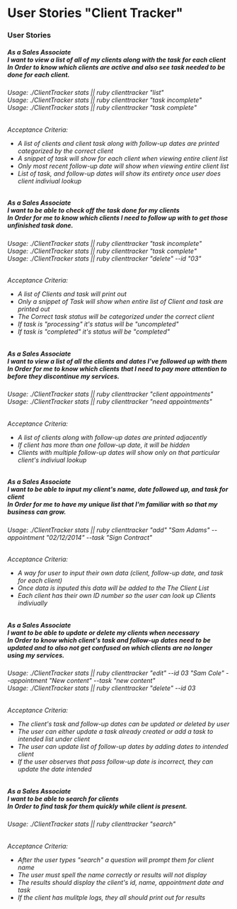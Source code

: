 User Stories "Client Tracker"
=============
<h3>User Stories</h3>

<h5>
    As a Sales Associate<br>
    I want to view a list of all of my clients along with the task for each client<br>
    In Order to know which clients are active and also see task needed to be done for each client.
<h5>

<h6>
    Usage: ./ClientTracker stats || ruby clienttracker "list"<br>
    Usage: ./ClientTracker stats || ruby clienttracker "task incomplete"<br>
    Usage: ./ClientTracker stats || ruby clienttracker "task complete"
</h6>

<h6>Acceptance Criteria:<br>
    <ul>
        <li>A list of clients and client task along with follow-up dates are printed
        categorized by the correct client</li>
        <li>A snippet of task will show for each client when viewing entire client list</li>
        <li>Only most recent follow-up date will show when viewing entire client list</li>
        <li> List of task, and follow-up dates will show its entirety once user does client indiviual lookup</li>
    </ul>
</h6>

<h5>
    As a Sales Associate<br>
    I want to be able to check off the task done for my clients<br>
    In Order for me to know which clients I need to follow up with to get those unfinished task done.
<h5>

<h6>
    Usage: ./ClientTracker stats || ruby clienttracker "task incomplete"<br>
    Usage: ./ClientTracker stats || ruby clienttracker "task complete"<br>
    Usage: ./ClientTracker stats || ruby clienttracker "delete" --id "03"
</h6>

<h6>Acceptance Criteria:<br>
    <ul>
        <li>A list of Clients and task will print out</li>
        <li>Only a snippet of Task will show when entire list of Client and task are printed out</li>
        <li>The Correct task status will be categorized under the correct client</li>
        <li>If task is "processing" it's status will be "uncompleted"</li>
        <li>If task is "completed" it's status will be "completed"</li>
    </ul>
</h6>

<h5>
    As a Sales Associate<br>
    I want to view a list of all the clients and dates I've followed up with them<br>
    In Order for me to know which clients that I need to pay more attention to before
    they discontinue my services.
<h5>

<h6>
    Usage: ./ClientTracker stats || ruby clienttracker "client appointments"<br>
    Usage: ./ClientTracker stats || ruby clienttracker "need appointments"
</h6>

<h6>Acceptance Criteria:<br>
    <ul>
        <li>A list of clients along with follow-up dates are printed adjacently</li>
        <li> If client has more than one follow-up date, it will be hidden </li>
        <li> Clients with multiple follow-up dates will show only on that particular client's indiviual lookup</li>
    </ul>
</h6>

<h5>
    As a Sales Associate<br>
    I want to be able to input my client's name, date followed up, and task for client<br>
    In Order for me to have my unique list that I'm familiar with so that my business
    can grow.
<h5>

<h6>
    Usage: ./ClientTracker stats || ruby clienttracker "add" "Sam Adams" --appointment "02/12/2014" --task "Sign Contract"
</h6>

<h6>Acceptance Criteria:<br>
    <ul>
        <li>A way for user to input their own data (client, follow-up date, and task for each client)</li>
        <li>Once data is inputed this data will be added to the The Client List</li>
        <li>Each client has their own ID number so the user can look up Clients indiviually</li>
    </ul>
</h6>
<h5>
    As a Sales Associate<br>
    I want to be able to update or delete my clients when necessary<br>
    In Order to know which client's task and follow-up dates need to be updated
    and to also not get confused on which clients are no longer using my services.
<h5>

<h6>
    Usage: ./ClientTracker stats || ruby clienttracker "edit" --id 03 "Sam Cole" --appointment "New content" --task "new content"<br>
    Usage: ./ClientTracker stats || ruby clienttracker "delete" --id 03
</h6>

<h6>Acceptance Criteria:<br>
    <ul>
        <li>The client's task and follow-up dates can be updated or deleted by user</li>
        <li>The user can either update a task already created or add a task to intended list under client</li>
        <li>The user can update list of follow-up dates by adding dates to intended client</li>
        <li>If the user observes that pass follow-up date is incorrect, they can update the date intended</li>
    </ul>
</h6>

<h5>
    As a Sales Associate<br>
    I want to be able to search for clients<br>
    In Order to find task for them quickly while client is present.
<h5>

<h6>
    Usage: ./ClientTracker stats || ruby clienttracker "search"
</h6>

<h6>Acceptance Criteria:<br>
    <ul>
        <li>After the user types "search" a question will prompt them for client name</li>
        <li>The user must spell the name correctly or results will not display</li>
        <li>The results should display the client's id, name, appointment date and task</li>
        <li>If the client has mulitple logs, they all should print out for results</li>
    </ul>
</h6>
